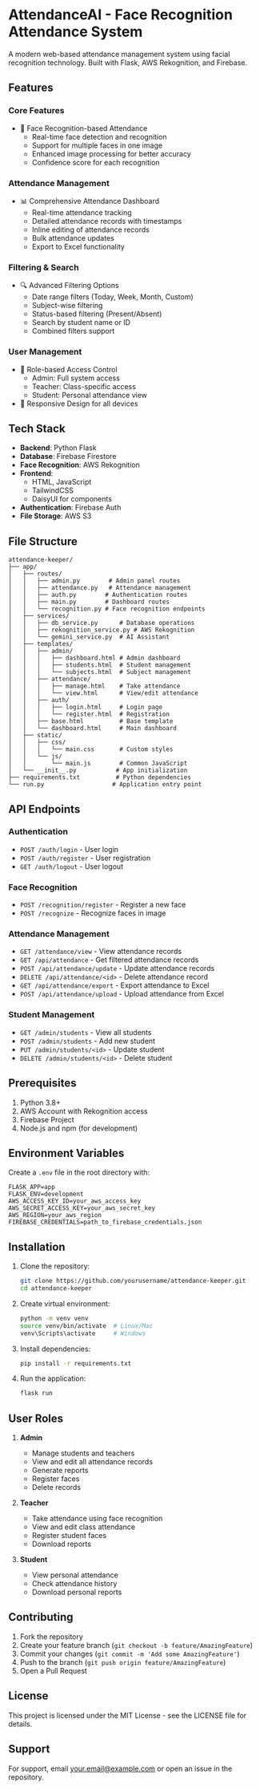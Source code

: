 # AttendanceAI - Face Recognition Attendance System

A modern web-based attendance management system using facial recognition technology. Built with Flask, AWS Rekognition, and Firebase.

## Features

### Core Features
- 🎯 Face Recognition-based Attendance
  - Real-time face detection and recognition
  - Support for multiple faces in one image
  - Enhanced image processing for better accuracy
  - Confidence score for each recognition

### Attendance Management
- 📊 Comprehensive Attendance Dashboard
  - Real-time attendance tracking
  - Detailed attendance records with timestamps
  - Inline editing of attendance records
  - Bulk attendance updates
  - Export to Excel functionality

### Filtering & Search
- 🔍 Advanced Filtering Options
  - Date range filters (Today, Week, Month, Custom)
  - Subject-wise filtering
  - Status-based filtering (Present/Absent)
  - Search by student name or ID
  - Combined filters support

### User Management
- 👥 Role-based Access Control
  - Admin: Full system access
  - Teacher: Class-specific access
  - Student: Personal attendance view
- 📱 Responsive Design for all devices

## Tech Stack

- **Backend**: Python Flask
- **Database**: Firebase Firestore
- **Face Recognition**: AWS Rekognition
- **Frontend**: 
  - HTML, JavaScript
  - TailwindCSS
  - DaisyUI for components
- **Authentication**: Firebase Auth
- **File Storage**: AWS S3

## File Structure

```
attendance-keeper/
├── app/
│   ├── routes/
│   │   ├── admin.py        # Admin panel routes
│   │   ├── attendance.py   # Attendance management
│   │   ├── auth.py        # Authentication routes
│   │   ├── main.py        # Dashboard routes
│   │   └── recognition.py # Face recognition endpoints
│   ├── services/
│   │   ├── db_service.py      # Database operations
│   │   ├── rekognition_service.py # AWS Rekognition
│   │   └── gemini_service.py  # AI Assistant
│   ├── templates/
│   │   ├── admin/
│   │   │   ├── dashboard.html # Admin dashboard
│   │   │   ├── students.html  # Student management
│   │   │   └── subjects.html  # Subject management
│   │   ├── attendance/
│   │   │   ├── manage.html    # Take attendance
│   │   │   └── view.html      # View/edit attendance
│   │   ├── auth/
│   │   │   ├── login.html     # Login page
│   │   │   └── register.html  # Registration
│   │   ├── base.html          # Base template
│   │   └── dashboard.html     # Main dashboard
│   ├── static/
│   │   ├── css/
│   │   │   └── main.css       # Custom styles
│   │   └── js/
│   │       └── main.js        # Common JavaScript
│   └── __init__.py           # App initialization
├── requirements.txt          # Python dependencies
└── run.py                   # Application entry point
```

## API Endpoints

### Authentication
- `POST /auth/login` - User login
- `POST /auth/register` - User registration
- `GET /auth/logout` - User logout

### Face Recognition
- `POST /recognition/register` - Register a new face
- `POST /recognize` - Recognize faces in image

### Attendance Management
- `GET /attendance/view` - View attendance records
- `GET /api/attendance` - Get filtered attendance records
- `POST /api/attendance/update` - Update attendance records
- `DELETE /api/attendance/<id>` - Delete attendance record
- `GET /api/attendance/export` - Export attendance to Excel
- `POST /api/attendance/upload` - Upload attendance from Excel

### Student Management
- `GET /admin/students` - View all students
- `POST /admin/students` - Add new student
- `PUT /admin/students/<id>` - Update student
- `DELETE /admin/students/<id>` - Delete student

## Prerequisites

1. Python 3.8+
2. AWS Account with Rekognition access
3. Firebase Project
4. Node.js and npm (for development)

## Environment Variables

Create a `.env` file in the root directory with:

```env
FLASK_APP=app
FLASK_ENV=development
AWS_ACCESS_KEY_ID=your_aws_access_key
AWS_SECRET_ACCESS_KEY=your_aws_secret_key
AWS_REGION=your_aws_region
FIREBASE_CREDENTIALS=path_to_firebase_credentials.json
```

## Installation

1. Clone the repository:
   ```bash
   git clone https://github.com/yourusername/attendance-keeper.git
   cd attendance-keeper
   ```

2. Create virtual environment:
   ```bash
   python -m venv venv
   source venv/bin/activate  # Linux/Mac
   venv\Scripts\activate     # Windows
   ```

3. Install dependencies:
   ```bash
   pip install -r requirements.txt
   ```

4. Run the application:
   ```bash
   flask run
   ```

## User Roles

1. **Admin**
   - Manage students and teachers
   - View and edit all attendance records
   - Generate reports
   - Register faces
   - Delete records

2. **Teacher**
   - Take attendance using face recognition
   - View and edit class attendance
   - Register student faces
   - Download reports

3. **Student**
   - View personal attendance
   - Check attendance history
   - Download personal reports

## Contributing

1. Fork the repository
2. Create your feature branch (`git checkout -b feature/AmazingFeature`)
3. Commit your changes (`git commit -m 'Add some AmazingFeature'`)
4. Push to the branch (`git push origin feature/AmazingFeature`)
5. Open a Pull Request

## License

This project is licensed under the MIT License - see the LICENSE file for details.

## Support

For support, email your.email@example.com or open an issue in the repository.

